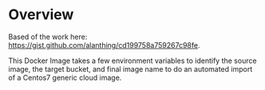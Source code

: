 # Overview

Based of the work here: https://gist.github.com/alanthing/cd199758a759267c98fe.

This Docker Image takes a few environment variables to identify the source image,
the target bucket, and final image name to do an automated import of a Centos7
generic cloud image.
